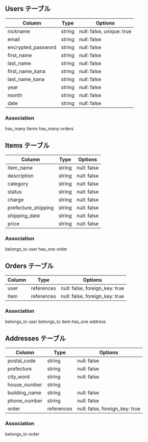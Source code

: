 ## Users テーブル

|Column            |Type   |Options                  |
|------------------|-------|-------------------------|
|nickname          |string |null: false, unique: true|
|email             |string |null: false              |
|encrypted_password|string |null: false              |
|first_name        |string |null: false              |
|last_name         |string |null: false              |
|first_name_kana   |string |null: false              |
|last_name_kana    |string |null: false              |
|year              |string |null: false              |
|month             |string |null: false              |
|date              |string |null: false              |


### Association
has_many items
has_many orders


## Items テーブル

|Column              |Type    |Options    |
|--------------------|--------|-----------|
|item_name           |string  |null: false|
|description         |string  |null: false|
|category            |string  |null: false|
|status              |string  |null: false|
|charge              |string  |null: false|
|prefecture_shipping |string  |null: false|
|shipping_date       |string  |null: false|
|price               |string  |null: false|



### Association
belongs_to user
has_one order


## Orders テーブル

|Column |Type      |Options                        |
|-------|----------|-------------------------------|
|user   |references|null: false, foreign_key: true |
|item   |references|null: false, foreign_key: true |

### Association
belongs_to user
belongs_to item
has_one address


## Addresses テーブル

|Column           |Type       |Options                        | 
|-----------------|-----------|-------------------------------|
|postal_code      |string     |null: false                    |
|prefecture       |string     |null: false                    |
|city_word        |string     |null: false                    |
|house_number     |string     |                               |
|building_name    |string     |null: false                    |
|phone_number     |string     |null: false                    |
|order            |references |null: false, foreign_key: true |

### Association
belongs_to order